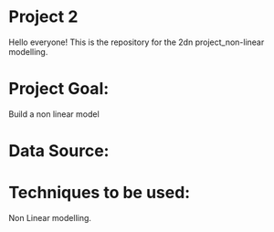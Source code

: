 # Project 2

Hello everyone!
This is the repository for the 2dn project_non-linear modelling.

# Project Goal:
Build a non linear model 

# Data Source:


# Techniques to be used:
Non Linear modelling.


  



